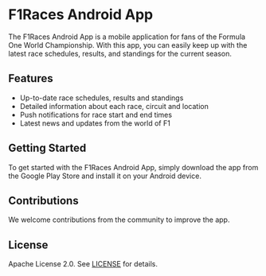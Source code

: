 # F1Races Android App

The F1Races Android App is a mobile application for fans of the Formula One World Championship. With this app, you can easily keep up with the latest race schedules, results, and standings for the current season.

## Features
- Up-to-date race schedules, results and standings
- Detailed information about each race, circuit and location
- Push notifications for race start and end times
- Latest news and updates from the world of F1

## Getting Started

To get started with the F1Races Android App, simply download the app from the Google Play Store and install it on your Android device.

## Contributions

We welcome contributions from the community to improve the app.

## License

Apache License 2.0. See [LICENSE](LICENSE) for details.
